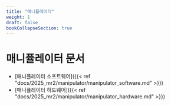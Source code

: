 ```yaml
---
title: "매니퓰레이터"
weight: 1
draft: false
bookCollapseSection: true
---
```


# 매니퓰레이터 문서

- [매니퓰레이터 소프트웨어]({{< ref "docs/2025_mr2/manipulator/manipulator_software.md" >}})
- [매니퓰레이터 하드웨어]({{< ref "docs/2025_mr2/manipulator/manipulator_hardware.md" >}})
